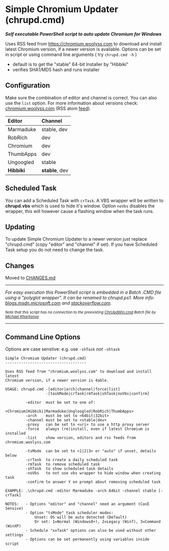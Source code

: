 # Simple Chromium Updater (chrupd.cmd)

_**Self executable PowerShell script to auto update Chromium for Windows**_

Uses RSS feed from <https://chromium.woolyss.com> to download and install latest Chromium version, if a newer version is available. Options can be set in script or using command line arguments ( try `chrupd.cmd -h` )

- default is to get the "stable" 64-bit Installer by "Hibbiki"
- verifies SHA1/MD5 hash and runs installer

## Configuration

Make sure the combination of editor and channel is correct. You can also use  the `list` option. For more information about versions check: [chromium.woolyss.com](https://chromium.woolyss.com/?cut=1&ago=1) (RSS atom [feed](https://chromium.woolyss.com/feed/windows-64-bit)).

| Editor       | Channel      |
|:-------------|:-------------|
| Marmaduke    | stable, dev  |
| RobRich      | dev          |
| Chromium     | dev          |
| ThumbApps    | dev          |
| Ungoogled    | stable       |
| **Hibbiki**      | **stable**, dev  |

## Scheduled Task

You can add a Scheduled Task with ```crTask```. A VBS wrapper will be written to **chrupd.vbs** which is used to hide it's window. Option ```noVbs``` disables the wrapper, this will however cause a flashing window when the task runs.

## Updating

To update Simple Chromium Updater to a newer version just replace "chrupd.cmd" (copy "editor" and "channel" if set). If you have Scheduled Task setup you do not need to change the task. 

## Changes

Moved to [CHANGES.md](CHANGES.md)

---

*For easy execution this PowerShell script is embedded in a Batch .CMD file using a "polyglot wrapper". It can be renamed to chrupd.ps1. More info: [blogs.msdn.microsoft.com](https://blogs.msdn.microsoft.com/jaybaz_ms/2007/04/26/powershell-polyglot) and [stackoverflow.com](https://stackoverflow.com/questions/29645).*

<small>*Note that this script has no connection to the preexisting [ChrUpdWin.cmd](https://gist.github.com/mikhaelkh/12dec36d4a1c4136628b#file-chrupdwin-cmd) Batch file by [Michael Kharitonov](https://github.com/mikhaelkh)*</small>

---

## Command Line Options

Options are case senstive: e.g. use `-shTask` _not_ `-shtask`

```text
Simple Chromium Updater (chrupd.cmd)
------------------------------------

Uses RSS feed from "chromium.woolyss.com" to download and install latest
Chromium version, if a newer version is 4able.

USAGE: chrupd.cmd -[editor|arch|channel|force|list]
                  -[taskMode|crTask|rmTask|shTask|noVbs|confirm]

         -editor  must be set to one of:
                  <Chromium|Hibbiki|Marmaduke|Ungloogled|RobRich|ThumbApps>
         -arch    must be set to <64bit|32bit>
         -channel must be set to <stable|dev>
         -proxy   can be set to <uri> to use a http proxy server
         -force   always (re)install, even if latest Chromium is installed
         -list    show version, editors and rss feeds from chromium.woolyss.com

         -tsMode  can be set to <1|2|3> or "auto" if unset, details below
         -crTask  to create a daily scheduled task
         -rmTask  to remove scheduled task
         -shTask  to show scheduled task details
         -noVbs   to not use vbs wrapper to hide window when creating task
         -confirm to answer Y on prompt about removing scheduled task

EXAMPLE: .\chrupd.cmd -editor Marmaduke -arch 64bit -channel stable [-crTask]

NOTES:   - Options "editor" and "channel" need an argument (CasE Sensive)
         - Option "tsMode" task scheduler modes:
             Unset: OS will be auto detected (Default)
             Or set: 1=Normal (Windows8+), 2=Legacy (Win7), 3=Command (WinXP)
         - Schedule "xxTask" options can also be used without other settings
         - Options can be set permanently using variables inside script
```
